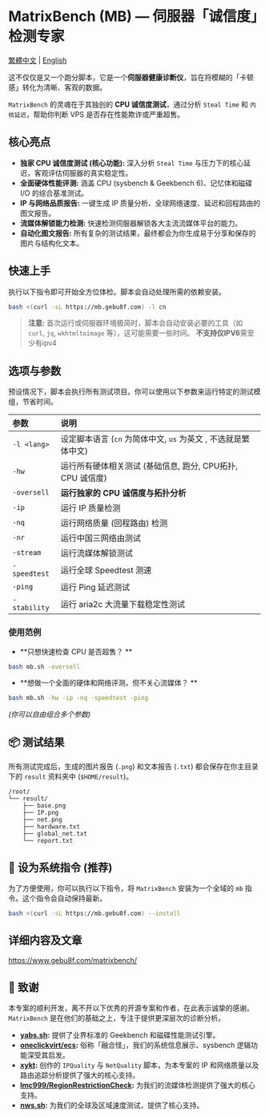 # MatrixBench (MB) — 伺服器「诚信度」检测专家
[繁體中文](https://github.com/gebu8f8/MatrixBench/blob/main/README_zh.md) | [English](https://github.com/gebu8f8/MatrixBench/blob/main/README.md)

这不仅仅是又一个跑分脚本，它是一个**伺服器健康诊断仪**，旨在将模糊的「卡顿感」转化为清晰、客观的数据。

`MatrixBench` 的灵魂在于其独创的 **CPU 诚信度测试**，通过分析 `Steal Time` 和 `内核延迟`，帮助你判断 VPS 是否存在性能欺诈或严重超售。

## 核心亮点

*    **独家 CPU 诚信度测试 (核心功能):** 深入分析 `Steal Time` 与压力下的核心延迟，客观评估伺服器的真实稳定性。
*    **全面硬体性能评测:** 涵盖 CPU (sysbench & Geekbench 6)、记忆体和磁碟 I/O 的综合基准测试。
*    **IP 与网络品质报告:** 一键生成 IP 质量分析、全球网络速度、延迟和回程路由的图文报告。
*    **流媒体解锁能力检测:** 快速检测伺服器解锁各大主流流媒体平台的能力。
*    **自动化图文报告:** 所有复杂的测试结果，最终都会为你生成易于分享和保存的图片与结构化文本。

## 快速上手

执行以下指令即可开始全方位体检。脚本会自动处理所需的依赖安装。

```bash
bash <(curl -sL https://mb.gebu8f.com) -l cn
```
> **注意:** 首次运行或伺服器环境极简时，脚本会自动安装必要的工具（如 `curl`, `jq`, `wkhtmltoimage` 等），这可能需要一些时间。 **不支持仅IPV6**需至少有ipv4

## 选项与参数

预设情况下，脚本会执行所有测试项目。你可以使用以下参数来运行特定的测试模组，节省时间。

| 参数 | 说明 |
| :--- | :--- |
| `-l <lang>`| 设定脚本语言 (`cn` 为简体中文, `us` 为英文 , 不选就是繁体中文)|
| `-hw`| 运行所有硬体相关测试 (基础信息, 跑分, CPU拓扑, CPU 诚信度)|
| `-oversell`| **运行独家的 CPU 诚信度与拓扑分析**|
| `-ip`| 运行 IP 质量检测|
| `-nq`| 运行网络质量 (回程路由) 检测|
| `-nr`| 运行中国三网络由测试|
| `-stream`| 运行流媒体解锁测试|
| `-speedtest`| 运行全球 Speedtest 测速|
| `-ping`| 运行 Ping 延迟测试|
| `-stability`| 运行 aria2c 大流量下载稳定性测试|
### 使用范例

*   **只想快速检查 CPU 是否超售？ **
```bash
bash mb.sh -oversell
```
*   **想做一个全面的硬体和网络评测，但不关心流媒体？ **
```bash
bash mb.sh -hw -ip -nq -speedtest -ping
```
*(你可以自由组合多个参数)*

## 📦 测试结果

所有测试完成后，生成的图片报告 (`.png`) 和文本报告 (`.txt`) 都会保存在你主目录下的 `result` 资料夹中 (`$HOME/result`)。
```
/root/
└── result/
    ├── base.png
    ├── IP.png
    ├── net.png
    ├── hardware.txt
    ├── global_net.txt
    └── report.txt
```
## 🚀 设为系统指令 (推荐)

为了方便使用，你可以执行以下指令，将 `MatrixBench` 安装为一个全域的 `mb` 指令。这个指令会自动保持最新。

```bash
bash <(curl -sL https://mb.gebu8f.com) --install
```
## 详细内容及文章
https://www.gebu8f.com/matrixbench/
## 🙏 致谢

本专案的顺利开发，离不开以下优秀的开源专案和作者，在此表示诚挚的感谢。 `MatrixBench` 是在他们的基础之上，专注于提供更深层次的诊断分析。

*   **[yabs.sh](https://github.com/masonr/yet-another-bench-script):** 提供了业界标准的 Geekbench 和磁碟性能测试引擎。
*   **[oneclickvirt/ecs](https://github.com/oneclickvirt/ecs):** 俗称「融合怪」，我们的系统信息展示、sysbench 逻辑功能深受其启发。
*   **[xykt](https://github.com/xykt):** 创作的 `IPQuality` 与 `NetQuality` 脚本，为本专案的 IP 和网络质量以及路由追踪分析提供了强大的核心支持。
*   **[lmc999/RegionRestrictionCheck](https://github.com/lmc999/RegionRestrictionCheck):** 为我们的流媒体检测提供了强大的核心支持。
*   **[nws.sh](https://github.com/su-haris/simple-network-speedtest):** 为我们的全球及区域速度测试，提供了核心支持。
